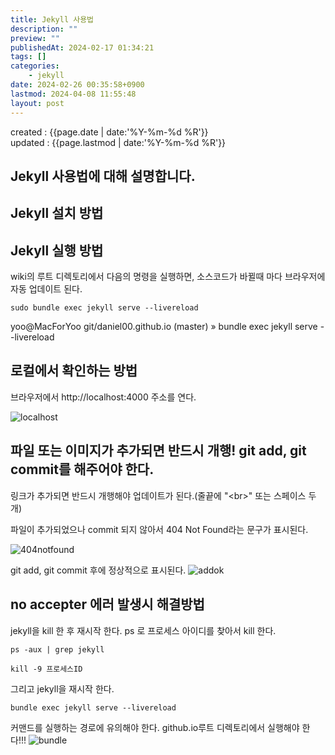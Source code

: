 ```yaml
---
title: Jekyll 사용법
description: ""
preview: ""
publishedAt: 2024-02-17 01:34:21
tags: []
categories:
    - jekyll
date: 2024-02-26 00:35:58+0900
lastmod: 2024-04-08 11:55:48
layout: post
---
```


created : {{page.date | date:'%Y-%m-%d %R'}}  
updated : {{page.lastmod | date:'%Y-%m-%d %R'}}

## Jekyll 사용법에 대해 설명합니다.

## Jekyll 설치 방법



## Jekyll 실행 방법
wiki의 루트 디렉토리에서 다음의 명령을 실행하면,  소스코드가 바뀔때 마다 브라우저에 자동 업데이트 된다.  
```
sudo bundle exec jekyll serve --livereload  
```    

yoo@MacForYoo git/daniel00.github.io (master) » bundle exec jekyll serve --livereload  


## 로컬에서 확인하는 방법
브라우저에서 http://localhost:4000 주소를 연다.  

![localhost](../assets/img/localhost.png)

<!-- *** -->  
<!-- 중요! 내용이 추가되면 반드시 "개행"을 시켜야 로컬호스트 뷰에 반영이 된다!!!!!! -->
<!-- *** -->  

<!-- 아래처럼 리스트에 Prefab링크를 추가하였으나 로컬뷰에는 업데이트가 되지 않는다. -->

<!-- 코드에 리스트를 추가 하였다. -->
<!-- ![addorg](../assets/img/addorg.png) -->

<!-- 그런데 로컬뷰에는 반영되지 않는다. -->
<!-- ![errorupdate](../assets/img/errorupdate.png) -->

## 파일 또는 이미지가 추가되면 반드시 개행! git add, git commit를 해주어야 한다.
링크가 추가되면 반드시 개행해야 업데이트가 된다.(줄끝에 "\<br\>" 또는 스페이스 두개)  

파일이 추가되었으나 commit 되지 않아서 404 Not Found라는 문구가 표시된다.

![404notfound](../assets/img/404notfound.png)

git add, git commit 후에 정상적으로 표시된다.
![addok](../assets/img/addok.png)

## no accepter 에러 발생시 해결방법
jekyll을 kill 한 후 재시작 한다.
ps 로 프로세스 아이디를 찾아서 kill 한다.

```
ps -aux | grep jekyll
```

```
kill -9 프로세스ID
```

그리고 jekyll을 재시작 한다.  
```
bundle exec jekyll serve --livereload  
```    
커맨드를 실행하는 경로에 유의해야 한다.
github.io루트 디렉토리에서 실행해야 한다!!!
![bundle](../assets/img/bundle.png)



